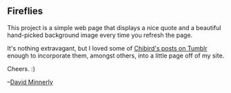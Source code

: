 
## Fireflies

This project is a simple web page that displays a nice quote and a beautiful hand-picked background image every time you refresh the page.

It's nothing extravagant, but I loved some of [Chibird's posts on Tumblr](http://chibird.com) enough to incorporate them, amongst others, into a little page off of my site.

Cheers. :)

&ndash;[David Minnerly](http://voxeldavid.com)
